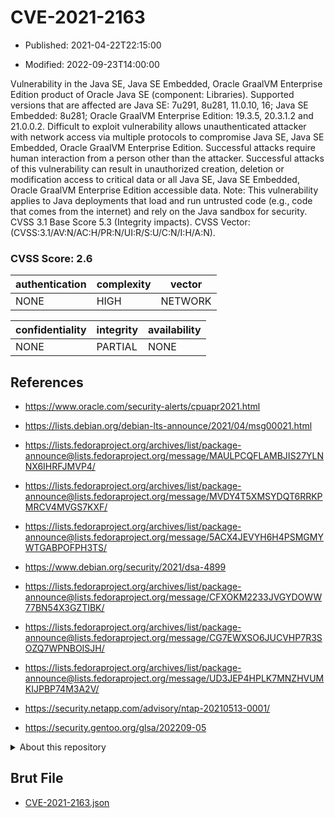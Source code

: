 # CVE-2021-2163

- Published: 2021-04-22T22:15:00

- Modified: 2022-09-23T14:00:00

Vulnerability in the Java SE, Java SE Embedded, Oracle GraalVM Enterprise Edition product of Oracle Java SE (component: Libraries). Supported versions that are affected are Java SE: 7u291, 8u281, 11.0.10, 16; Java SE Embedded: 8u281; Oracle GraalVM Enterprise Edition: 19.3.5, 20.3.1.2 and 21.0.0.2. Difficult to exploit vulnerability allows unauthenticated attacker with network access via multiple protocols to compromise Java SE, Java SE Embedded, Oracle GraalVM Enterprise Edition. Successful attacks require human interaction from a person other than the attacker. Successful attacks of this vulnerability can result in unauthorized creation, deletion or modification access to critical data or all Java SE, Java SE Embedded, Oracle GraalVM Enterprise Edition accessible data. Note: This vulnerability applies to Java deployments that load and run untrusted code (e.g., code that comes from the internet) and rely on the Java sandbox for security. CVSS 3.1 Base Score 5.3 (Integrity impacts). CVSS Vector: (CVSS:3.1/AV:N/AC:H/PR:N/UI:R/S:U/C:N/I:H/A:N).

### CVSS Score: **2.6**

| authentication | complexity | vector |
| --- | --- | --- |
| NONE | HIGH | NETWORK |

| confidentiality | integrity | availability |
| --- | --- | --- |
| NONE | PARTIAL | NONE |

## References

* https://www.oracle.com/security-alerts/cpuapr2021.html

* https://lists.debian.org/debian-lts-announce/2021/04/msg00021.html

* https://lists.fedoraproject.org/archives/list/package-announce@lists.fedoraproject.org/message/MAULPCQFLAMBJIS27YLNNX6IHRFJMVP4/

* https://lists.fedoraproject.org/archives/list/package-announce@lists.fedoraproject.org/message/MVDY4T5XMSYDQT6RRKPMRCV4MVGS7KXF/

* https://lists.fedoraproject.org/archives/list/package-announce@lists.fedoraproject.org/message/5ACX4JEVYH6H4PSMGMYWTGABPOFPH3TS/

* https://www.debian.org/security/2021/dsa-4899

* https://lists.fedoraproject.org/archives/list/package-announce@lists.fedoraproject.org/message/CFXOKM2233JVGYDOWW77BN54X3GZTIBK/

* https://lists.fedoraproject.org/archives/list/package-announce@lists.fedoraproject.org/message/CG7EWXSO6JUCVHP7R3SOZQ7WPNBOISJH/

* https://lists.fedoraproject.org/archives/list/package-announce@lists.fedoraproject.org/message/UD3JEP4HPLK7MNZHVUMKIJPBP74M3A2V/

* https://security.netapp.com/advisory/ntap-20210513-0001/

* https://security.gentoo.org/glsa/202209-05

<details>
<summary>About this repository</summary> 

  This repository is part of the project [Live Hack CVE](https://github.com/Live-Hack-CVE). Main website can be found [www.live-hack.org](https://www.live-hack.org) 
  
  Made by [Sn0wAlice](https://github.com/Sn0wAlice) for the people that care about security and need to have a feed of the latest CVEs. Hope you enjoy it, don't forget to star the repo and follow me on [Twitter](https://twitter.com/Sn0wAlice) and [Github](https://github.com/Sn0wAlice). And that is my [personnal website](https://www.alice-snow.me/)

  - [Home Page](https://github.com/Live-Hack-CVE)
  - [Framework](https://github.com/Live-Hack-CVE/cve-framework)
  - [CVE database](https://github.com/Live-Hack-CVE/full_database)
  - [Changelog](https://github.com/Live-Hack-CVE/Changelog)
</details>

## Brut File

* [CVE-2021-2163.json](https://raw.githubusercontent.com/Live-Hack-CVE/full_database/main/cves/2021/CVE-2021-2163.json)

